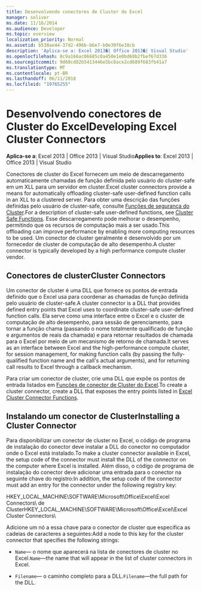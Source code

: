 ```yaml
---
title: Desenvolvendo conectores de Cluster do Excel
manager: soliver
ms.date: 11/16/2014
ms.audience: Developer
ms.topic: overview
localization_priority: Normal
ms.assetid: b538ae44-37d2-496b-b6e7-b0e39f6e38cb
description: 'Aplica-se a: Excel 2013�| Office 2013�| Visual Studio'
ms.openlocfilehash: 8c9a166ac06685c0a450e1e0bd60b2fbef67d336
ms.sourcegitcommit: 9d60cd82b5413446e5bc8ace2cd689f683fb41a7
ms.translationtype: MT
ms.contentlocale: pt-BR
ms.lasthandoff: 06/11/2018
ms.locfileid: "19765255"
---
```

# <a name="developing-excel-cluster-connectors"></a><span data-ttu-id="11d60-103">Desenvolvendo conectores de Cluster do Excel</span><span class="sxs-lookup"><span data-stu-id="11d60-103">Developing Excel Cluster Connectors</span></span>

<span data-ttu-id="11d60-104">**Aplica-se a**: Excel 2013 | Office 2013 | Visual Studio</span><span class="sxs-lookup"><span data-stu-id="11d60-104">**Applies to**: Excel 2013 | Office 2013 | Visual Studio</span></span> 
  
<span data-ttu-id="11d60-105">Conectores de cluster do Excel fornecem um meio de descarregamento automaticamente chamadas de função definida pelo usuário do cluster-safe em um XLL para um servidor em cluster.</span><span class="sxs-lookup"><span data-stu-id="11d60-105">Excel cluster connectors provide a means for automatically offloading cluster-safe user-defined function calls in an XLL to a clustered server.</span></span> <span data-ttu-id="11d60-106">Para obter uma descrição das funções definidas pelo usuário de cluster-safe, consulte [Funções de segurança do Cluster](cluster-safe-functions.md).</span><span class="sxs-lookup"><span data-stu-id="11d60-106">For a description of cluster-safe user-defined functions, see [Cluster Safe Functions](cluster-safe-functions.md).</span></span> <span data-ttu-id="11d60-107">Esse descarregamento pode melhorar o desempenho, permitindo que os recursos de computação mais a ser usado.</span><span class="sxs-lookup"><span data-stu-id="11d60-107">This offloading can improve performance by enabling more computing resources to be used.</span></span> <span data-ttu-id="11d60-108">Um conector de cluster geralmente é desenvolvido por um fornecedor de cluster de computação de alto desempenho.</span><span class="sxs-lookup"><span data-stu-id="11d60-108">A cluster connector is typically developed by a high performance compute cluster vendor.</span></span>
  
## <a name="cluster-connectors"></a><span data-ttu-id="11d60-109">Conectores de cluster</span><span class="sxs-lookup"><span data-stu-id="11d60-109">Cluster Connectors</span></span>

<span data-ttu-id="11d60-110">Um conector de cluster é uma DLL que fornece os pontos de entrada definido que o Excel usa para coordenar as chamadas de função definida pelo usuário de cluster-safe.</span><span class="sxs-lookup"><span data-stu-id="11d60-110">A cluster connector is a DLL that provides defined entry points that Excel uses to coordinate cluster-safe user-defined function calls.</span></span> <span data-ttu-id="11d60-111">Ela serve como uma interface entre o Excel e o cluster de computação de alto desempenho, para sessão de gerenciamento, para tornar a função chama (passando o nome totalmente qualificado de função e argumentos de reais da chamada) e para retornar resultados de chamada para o Excel por meio de um mecanismo de retorno de chamada.</span><span class="sxs-lookup"><span data-stu-id="11d60-111">It serves as an interface between Excel and the high-performance compute cluster, for session management, for making function calls (by passing the fully-qualified function name and the call's actual arguments), and for returning call results to Excel through a callback mechanism.</span></span>
  
<span data-ttu-id="11d60-112">Para criar um conector de cluster, crie uma DLL que expõe os pontos de entrada listados em [Funções de conector de Cluster do Excel](excel-cluster-connector-functions.md).</span><span class="sxs-lookup"><span data-stu-id="11d60-112">To create a cluster connector, create a DLL that exposes the entry points listed in [Excel Cluster Connector Functions](excel-cluster-connector-functions.md).</span></span>
  
## <a name="installing-a-cluster-connector"></a><span data-ttu-id="11d60-113">Instalando um conector de Cluster</span><span class="sxs-lookup"><span data-stu-id="11d60-113">Installing a Cluster Connector</span></span>

<span data-ttu-id="11d60-114">Para disponibilizar um conector de cluster no Excel, o código de programa de instalação do conector deve instalar a DLL do conector no computador onde o Excel está instalado.</span><span class="sxs-lookup"><span data-stu-id="11d60-114">To make a cluster connector available in Excel, the setup code of the connector must install the DLL of the connector on the computer where Excel is installed.</span></span> <span data-ttu-id="11d60-115">Além disso, o código de programa de instalação do conector deve adicionar uma entrada para o conector na seguinte chave do registro:</span><span class="sxs-lookup"><span data-stu-id="11d60-115">In addition, the setup code of the connector must add an entry for the connector under the following registry key:</span></span>
  
<span data-ttu-id="11d60-116">HKEY_LOCAL_MACHINE\SOFTWARE\Microsoft\Office\Excel\Excel Connectors\ de Cluster</span><span class="sxs-lookup"><span data-stu-id="11d60-116">HKEY_LOCAL_MACHINE\SOFTWARE\Microsoft\Office\Excel\Excel Cluster Connectors\\</span></span>
  
<span data-ttu-id="11d60-117">Adicione um nó a essa chave para o conector de cluster que especifica as cadeias de caracteres a seguintes:</span><span class="sxs-lookup"><span data-stu-id="11d60-117">Add a node to this key for the cluster connector that specifies the following strings:</span></span>
  
-  <span data-ttu-id="11d60-118">`Name`— o nome que aparecerá na lista de conectores de cluster no Excel.</span><span class="sxs-lookup"><span data-stu-id="11d60-118">`Name`—the name that will appear in the list of cluster connectors in Excel.</span></span>
    
-  <span data-ttu-id="11d60-119">`Filename`— o caminho completo para a DLL.</span><span class="sxs-lookup"><span data-stu-id="11d60-119">`Filename`—the full path for the DLL.</span></span>
    

